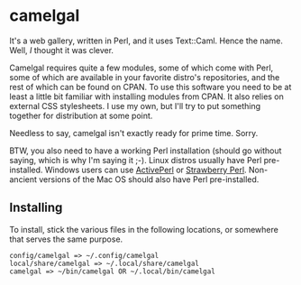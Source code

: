# camelgal
It's a web gallery, written in Perl, and it uses Text::Caml. Hence the name. Well, *I* thought it was clever.

Camelgal requires quite a few modules, some of which come with Perl, some of which are available in your favorite distro's repositories, and the rest of which can be found on CPAN. To use this software you need to be at least a little bit familiar with installing modules from CPAN. It also relies on external CSS stylesheets. I use my own, but I'll try to put something together for distribution at some point.

Needless to say, camelgal isn't exactly ready for prime time. Sorry.

BTW, you also need to have a working Perl installation (should go without saying, which is why I'm saying it ;-). Linux distros usually have Perl pre-installed. Windows users can use [ActivePerl](https://www.activestate.com/products/activeperl/) or [Strawberry Perl](http://strawberryperl.com/). Non-ancient versions of the Mac OS should also have Perl pre-installed.

## Installing

To install, stick the various files in the following locations, or somewhere that serves the same purpose.

    config/camelgal => ~/.config/camelgal
    local/share/camelgal => ~/.local/share/camelgal
    camelgal => ~/bin/camelgal OR ~/.local/bin/camelgal
